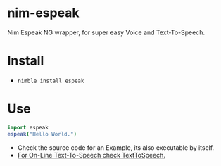 # nim-espeak

Nim Espeak NG wrapper, for super easy Voice and Text-To-Speech.


# Install

- `nimble install espeak`


# Use

```nim
import espeak
espeak("Hello World.")
```

- Check the source code for an Example, its also executable by itself.
- [For On-Line Text-To-Speech check TextToSpeech.](https://nimble.directory/pkg/texttospeech)
